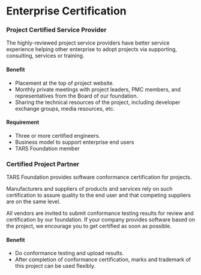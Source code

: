 # Enterprise Certification

### Project Certified Service Provider

The highly-reviewed project service providers have better service experience helping other enterprise to adopt projects via supporting, consulting, services or training.

#### Benefit

* Placement at the top of project website.
* Monthly private meetings with project leaders, PMC members, and representatives from the Board of our foundation.
* Sharing the technical resources of the project, including developer exchange groups, media resources, etc.

#### Requirement

* Three or more certified engineers.
*  Business model to support enterprise end users
* TARS Foundation member

### Certified Project Partner

TARS Foundation provides software conformance certification for projects. 

Manufacturers and suppliers of products and services rely on such certification to assure quality to the end user and that competing suppliers are on the same level.

All vendors are invited to submit conformance testing results for review and certification by our foundation. If your company provides software based on the project, we encourage you to get certified as soon as possible.

#### Benefit

* Do conformance testing and upload results.
* After completion of conformance certification, marks and trademark of this project can be used flexibly.



